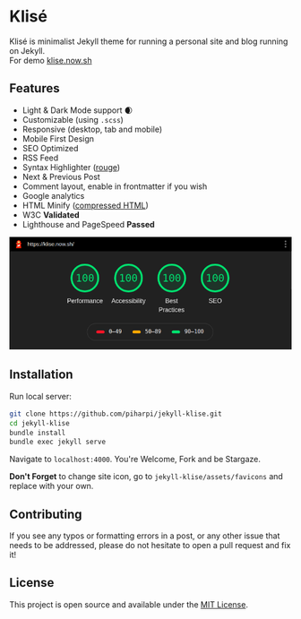# Klisé

Klisé is minimalist Jekyll theme for running a personal site and blog running on Jekyll.<br>
For demo <a href="https://klise.now.sh" target="_blank">klise.now.sh</a>

## Features

- Light & Dark Mode support :waxing_crescent_moon:
- Customizable (using `.scss`)
- Responsive (desktop, tab and mobile)
- Mobile First Design
- SEO Optimized
- RSS Feed
- Syntax Highlighter ([rouge](https://github.com/rouge-ruby/rouge))
- Next & Previous Post
- Comment layout, enable in frontmatter if you wish
- Google analytics
- HTML Minify ([compressed HTML](https://github.com/penibelst/jekyll-compress-html))
- W3C **Validated**
- Lighthouse and PageSpeed **Passed**

![Lighthouse](./lighthouse.png)

## Installation

Run local server:

```bash
git clone https://github.com/piharpi/jekyll-klise.git
cd jekyll-klise
bundle install
bundle exec jekyll serve
```

Navigate to `localhost:4000`. You're Welcome, Fork and be Stargaze.

**Don't Forget** to change site icon, go to `jekyll-klise/assets/favicons` and replace with your own.

## Contributing

If you see any typos or formatting errors in a post, or any other issue that needs to be addressed, please do not hesitate to open a pull request and fix it!

## License

This project is open source and available under the [MIT License](LICENSE).
